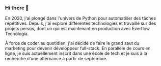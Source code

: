 ### Hi there 👋

En 2020, j'ai plongé dans l'univers de Python pour automatiser des tâches répétitives. Depuis, j'ai exploré différentes technologies et travaillé sur des projets persos, dont un qui est maintenant en production avec Everflow Tecnologia.

À force de coder au quotidien, j'ai décidé de faire le grand saut du marketing pour devenir développeur full-stack. En parallèle de cours en ligne, je suis actuellement inscrit dans une école de tech et je suis à la recherche d'une alternance à partir de septembre.
